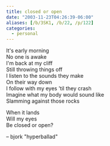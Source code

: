 ```yaml
---
title: closed or open
date: "2003-11-23T04:26:39-06:00"
aliases: [/b/3SK1, /b/22, /p/122]
categories:
  - personal
---
```


It's early morning<br>
No one is awake<br>
I'm back at my cliff<br>
Still throwing things off<br>
I listen to the sounds they make<br>
On their way down<br>
I follow with my eyes 'til they crash<br>
Imagine what my body would sound like<br>
Slamming against those rocks

When it lands<br>
Will my eyes<br>
Be closed or open?

– bjork "hyperballad"

